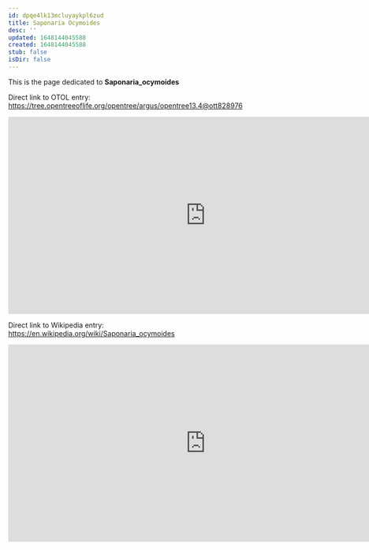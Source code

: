 ```yaml
---
id: dpqe4lk13mcluyaykpl6zud
title: Saponaria Ocymoides
desc: ''
updated: 1648144045588
created: 1648144045588
stub: false
isDir: false
---
```

This is the page dedicated to **Saponaria_ocymoides**


Direct link to OTOL entry: https://tree.opentreeoflife.org/opentree/argus/opentree13.4@ott828976



<html>
    <body>
    <iframe src="https://tree.opentreeoflife.org/opentree/argus/opentree13.4@ott828976"
    width="800" height="400" frameborder="0" allowfullscreen> </iframe>
    </body>
</html>
    


Direct link to Wikipedia entry: https://en.wikipedia.org/wiki/Saponaria_ocymoides



<html>
    <body>
    <iframe src="https://en.wikipedia.org/wiki/Saponaria_ocymoides"
    width="800" height="400" frameborder="0" allowfullscreen> </iframe>
    </body>
</html>
    

